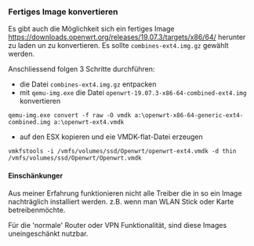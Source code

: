### Fertiges Image konvertieren
Es gibt auch die Möglichkeit sich ein fertiges Image https://downloads.openwrt.org/releases/19.07.3/targets/x86/64/ herunter zu laden un zu konvertieren.
Es sollte `combines-ext4.img.gz` gewählt werden.

Anschliessend folgen 3 Schritte durchführen:

+ die Datei `combines-ext4.img.gz` entpacken
+ mit `qemu-img.exe` die Datei `openwrt-19.07.3-x86-64-combined-ext4.img` konvertieren

`qemu-img.exe convert -f raw -O vmdk a:\openwrt-x86-64-generic-ext4-combined.img a:\openwrt-ext4.vmdk`
+ auf den ESX kopieren und eie VMDK-flat-Datei erzeugen

`vmkfstools -i /vmfs/volumes/ssd/Openwrt/openwrt-ext4.vmdk -d thin /vmfs/volumes/ssd/Openwrt/Openwrt.vmdk`

#### Einschänkunger
Aus meiner Erfahrung funktionieren nicht alle Treiber die in so ein Image nachträglich installiert werden. z.B. wenn man WLAN Stick oder Karte betreibenmöchte.

Für die 'normale' Router oder VPN Funktionalität, sind diese Images uneingeschänkt nutzbar.
